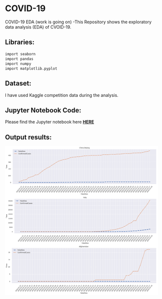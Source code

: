 # COVID-19
COVID-19 EDA 
(work is going on)
-This Repository shows the exploratory data analysis (EDA) of CVOID-19. 
## Libraries: 
```
import seaborn 
import pandas 
import numpy
import matplotlib.pyplot 

```
## Dataset:
I have used Kaggle competition data during the analysis.

## Jupyter Notebook Code:
Please find the Jupyter notebook here [**HERE**](https://nbviewer.jupyter.org/github/Sumit-ai/COVID-19/blob/master/eda-covid19-global-forecasting.ipynb)

## Output results: 

<img align="center" src="12.png"  width="700" /> 
<img align="center" src="13.png"  width="750" /> 
<img align="center" src="ip.png"  width="750" /> 
